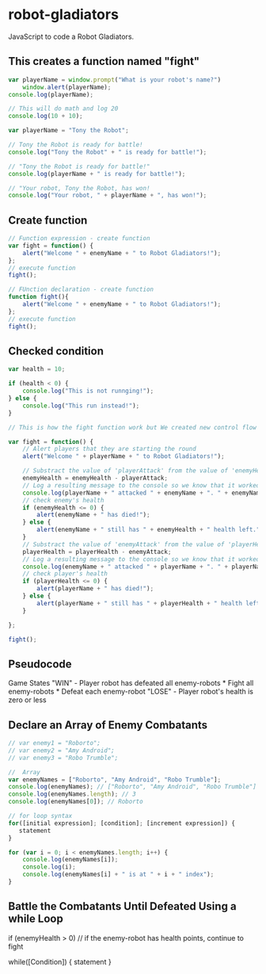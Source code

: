 # robot-gladiators
JavaScript to code a Robot Gladiators.

## This creates a function named "fight"

```js
var playerName = window.prompt("What is your robot's name?")
    window.alert(playerName);
console.log(playerName);
```

```js
// This will do math and log 20
console.log(10 + 10);
```

```js
var playerName = "Tony the Robot";

// Tony the Robot is ready for battle!
console.log("Tony the Robot" + " is ready for battle!");

// "Tony the Robot is ready for battle!"
console.log(playerName + " is ready for battle!");

// "Your robot, Tony the Robot, has won!
console.log("Your robot, " + playerName + ", has won!");
```

## Create function

```js
// Function expression - create function
var fight = function() {
    alert("Welcome " + enemyName + " to Robot Gladiators!");
};
// execute function
fight();

// FUnction declaration - create function
function fight(){
    alert("Welcome " + enemyName + " to Robot Gladiators!");
};
// execute function
fight();
```

## Checked condition 

```js
var health = 10;

if (health < 0) {
    console.log("This is not runnging!");
} else {
    console.log("This run instead!");
}
```

```js
// This is how the fight function work but We created new control flow that make easier to read

var fight = function() {
    // Alert players that they are starting the round
    alert("Welcome " + playerName + " to Robot Gladiators!");

    // Substract the value of 'playerAttack' from the value of 'enemyHealth' and use that result to update the value in the 'enemyHealth' variable
    enemyHealth = enemyHealth - playerAttack;
    // Log a resulting message to the console so we know that it worked
    console.log(playerName + " attacked " + enemyName + ". " + enemyName + " now has " + enemyHealth + " health remaining.");
    // check enemy's health
    if (enemyHealth <= 0) {
        alert(enemyName + " has died!");
    } else {
        alert(enemyName + " still has " + enemyHealth + " health left.");
    }
    // Substract the value of 'enemyAttack' from the value of 'playerHealth' and use that result to update the value in the 'playerHealth' variable
    playerHealth = playerHealth - enemyAttack;
    // Log a resulting message to the console so we know that it worked
    console.log(enemyName + " attacked " + playerName + ". " + playerName + " now has " + playerHealth + " health remaining.");
    // check player's health
    if (playerHealth <= 0) {
        alert(playerName + " has died!");
    } else {
        alert(playerName + " still has " + playerHealth + " health left.");
    }

};

fight();
```

## Pseudocode

Game States
"WIN" - Player robot has defeated all enemy-robots
    * Fight all enemy-robots
    * Defeat each enemy-robot
"LOSE" - Player robot's health is zero or less

## Declare an Array of Enemy Combatants

```js
// var enemy1 = "Roborto";
// var enemy2 = "Amy Android";
// var enemy3 = "Robo Trumble";

//  Array
var enemyNames = ["Roborto", "Amy Android", "Robo Trumble"];
console.log(enemyNames); // ["Roborto", "Amy Android", "Robo Trumble"]
console.log(enemyNames.length); // 3
console.log(enemyNames[0]); // Roborto

// for loop syntax
for([initial expression]; [condition]; [increment expression]) {
   statement
}

for (var i = 0; i < enemyNames.length; i++) {
    console.log(enemyNames[i]);
    console.log(i);
    console.log(enemyNames[i] + " is at " + i + " index");
}

```

## Battle the Combatants Until Defeated Using a while Loop

if (enemyHealth > 0) // if the enemy-robot has health points, continue to fight

while([Condition]) {
  statement
}
